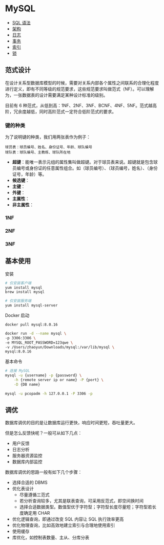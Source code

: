 # MySQL

* [SQL 语法](sql.md)
* [架构](architecture.md)
* [日志](log.md)
* [事务](transaction.md)
* [索引](indexing.md)
* [锁](lock.md)

## 范式设计

在设计关系型数据库模型的时候，需要对关系内部各个属性之间联系的合理化程度进行定义，即有不同等级的规范要求，这些规范要求叫做范式（NF）。可以理解为，一张数据表的设计需要满足某种设计标准的级别。

目前有 6 种范式，从低到高：1NF、2NF、3NF、BCNF、4NF、5NF。范式越高阶，冗余度越低，同时高阶范式一定符合低阶范式的要求。

### 键的种类

为了说明键的种类，我们用两张表作为例子：

```text
球员表：球员编号、姓名、身份证号、年龄、球队编号
球队表：球队编号、主教练、球队所在地
```

* **超键**：能唯一表示元组的属性集叫做超键。对于球员表来说。超键就是包含球员编号或身份证的任意属性组合。如（球员编号）、（球员编号，姓名）、（身份证号，年龄）等。
* **候选键**：
* **主键**：
* **外键**：
* **主属性**：
* **非主属性**：

### 1NF

### 2NF

### 3NF

## 基本使用

安装

```bash
# 仅安装客户端
yum install mysql
brew install mysql

# 仅安装服务端
yum install mysql-server
```

Docker 启动

```bash
docker pull mysql:8.0.16

docker run -d --name mysql \
-p 3306:3306 \
-e MYSQL_ROOT_PASSWORD=123qwe \
-v /Users/zhaoyun/Downloads/mysql:/var/lib/mysql \
mysql:8.0.16
```

基本命令

```bash
# 连接 MySQL
mysql -u {username} -p {password} \
    -h {remote server ip or name} -P {port} \
    -D {DB name}
    
mysql -u pcopadm -h 127.0.0.1 -P 3306 -p
```

## 调优

数据库调优的目的是让数据库运行更快，响应时间更短，吞吐量更大。

但是怎么反馈快呢？一般可从如下几点：

* 用户反馈
* 日志分析
* 服务器资源监控
* 数据库内部监控

数据库调优的思路一般有如下几个步骤：

* 选择合适的 DBMS
* 优化表设计
  * 尽量遵循三范式
  * 若分析查询较多，尤其是联表查询，可采用反范式，即空间换时间
  * 选择合适数据类型。数值型优于字符型；字符型长度尽量短；字符型若长度确定用 CHAR
* 优化逻辑查询，即通过改变 SQL 内容让 SQL 执行效率更高
* 优化物理查询，比如高效地建立索引与合理地使用索引
* 使用缓存
* 库优化，如控制表数量、主从、分库分表

